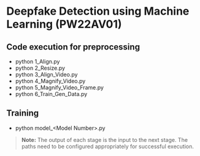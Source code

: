 ﻿# Deepfake Detection using Machine Learning (PW22AV01)

## Code execution for preprocessing

- python 1_Align.py
- python 2_Resize.py
- python 3_Align_Video.py
- python 4_Magnify_Video.py
- python 5_Magnify_Video_Frame.py
- python 6_Train_Gen_Data.py

## Training
- python model_\<Model Number\>.py

> **Note:** The output of each stage is the input to the next stage. The paths need to be configured appropriately for successful execution.
